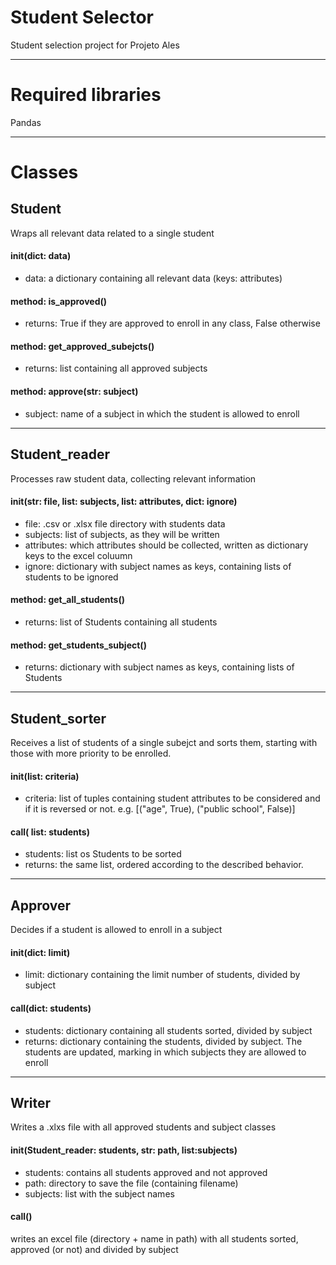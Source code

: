 # Student Selector
Student selection project for Projeto Ales

---

# Required libraries
Pandas

---

# Classes

## Student

Wraps all relevant data related to a single student

#### init(dict: data)
- data: a dictionary containing all relevant data (keys: attributes)

#### method: is_approved()
- returns: True if they are approved to enroll in any class, False otherwise

#### method: get_approved_subejcts()
- returns: list containing all approved subjects

#### method: approve(str: subject)
- subject: name of a subject in which the student is allowed to enroll

---

## Student_reader

Processes raw student data, collecting relevant information

#### init(str: file, list: subjects, list: attributes, dict: ignore)
- file: .csv or .xlsx file directory with students data
- subjects: list of subjects, as they will be written
- attributes: which attributes should be collected, written as dictionary keys to the excel coluumn
- ignore: dictionary with subject names as keys, containing lists of students to be ignored

#### method: get_all_students()
- returns: list of Students containing all students

#### method: get_students_subject()
- returns: dictionary with subject names as keys, containing lists of Students

---

## Student_sorter

Receives a list of students of a single subejct and sorts them, starting with those with more priority to be enrolled.

#### init(list: criteria)
- criteria: list of tuples containing student attributes to be considered and if it is reversed or not. e.g. [("age", True), ("public school", False)]

#### call( list: students)
- students: list os Students to be sorted
- returns: the same list, ordered according to the described behavior.

---

## Approver

Decides if a student is allowed to enroll in a subject

#### init(dict: limit)
- limit: dictionary containing the limit number of students, divided by subject

#### call(dict: students)
- students: dictionary containing all students sorted, divided by subject
- returns: dictionary containing the students, divided by subject. The students are updated, marking in which subjects they are allowed to enroll

---

## Writer

Writes a .xlxs file with all approved students and subject classes

#### init(Student_reader: students, str: path, list:subjects)
- students: contains all students approved and not approved
- path: directory to save the file (containing filename)
- subjects: list with the subject names

#### call()
writes an excel file (directory + name in path) with all students sorted, approved (or not) and divided by subject


